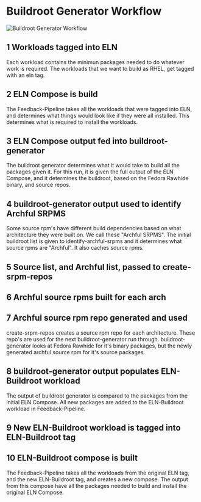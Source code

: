 # Buildroot Generator Workflow
![Buildroot Generator Workflow](https://raw.githubusercontent.com/minimization/dep-tracker/master/doc/buildroot-generator-workflow.png)

## 1 Workloads tagged into ELN
Each workload contains the minimun packages needed to do whatever work is required.
The workloads that we want to build as RHEL, get tagged with an eln tag.

## 2 ELN Compose is build
The Feedback-Pipeline takes all the workloads that were tagged into ELN, and determines
what things would look like if they were all installed.  This determines what is required
to install the workloads.

## 3 ELN Compose output fed into buildroot-generator
The buildroot generator determines what it would take to build all the packages given it.
For this run, it is given the full output of the ELN Compose, and it determines the
buildroot, based on the Fedora Rawhide binary, and source repos.

## 4 buildroot-generator output used to identify Archful SRPMS
Some source rpm's have different build dependencies based on what architecture they were
built on.  We call these "Archful SRPMS".  The initial buildroot list is given to 
identify-archful-srpms and it determines what source rpms are "Archful".  It also caches
source rpms.

## 5 Source list, and Archful list, passed to create-srpm-repos

## 6 Archful source rpms built for each arch

## 7 Archful source rpm repo generated and used
create-srpm-repos creates a source rpm repo for each architecture.  These repo's are used
for the next buildroot-generator run through.
buildroot-generator looks at Fedora Rawhide for it's binary packages, but the newly generated
archful source rpm for it's source packages.

## 8 buildroot-generator output populates ELN-Buildroot workload
The output of buildroot generator is compared to the packages from the initial ELN Compose.
All new packages are added to the ELN-Buildroot workload in Feedback-Pipeline.

## 9 New ELN-Buildroot workload is tagged into ELN-Buildroot tag

## 10 ELN-Buildroot compose is built
The Feedback-Pipeline takes all the workloads from the original ELN tag, and the new
ELN-Buildroot tag, and creates a new compose.  The output from this compose have all the
packages needed to build and install the original ELN Compose.
